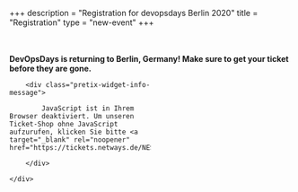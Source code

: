 +++
description = "Registration for devopsdays Berlin 2020"
title = "Registration"
type = "new-event"
+++
<div style="width:100%; text-align:left;">
<br /><br />
<strong>DevOpsDays is returning to Berlin, Germany! Make sure to get your ticket before they are gone.</strong>
<div style="max-width: 50%; align=center">
<link rel="stylesheet" type="text/css" href="https://tickets.netways.de/NES/devopsdays2020/widget/v1.css">

<script type="text/javascript" src="https://tickets.netways.de/widget/v1.en.js" async></script>

<pretix-widget event="https://tickets.netways.de/NES/devopsdays2020/"></pretix-widget>

<noscript>


   <div class="pretix-widget">

        <div class="pretix-widget-info-message">

            JavaScript ist in Ihrem Browser deaktiviert. Um unseren Ticket-Shop ohne JavaScript aufzurufen, klicken Sie bitte <a target="_blank" rel="noopener" href="https://tickets.netways.de/NES/devopsdays2020/">hier</a>.

        </div>

    </div>
</div>

</noscript>

</div>